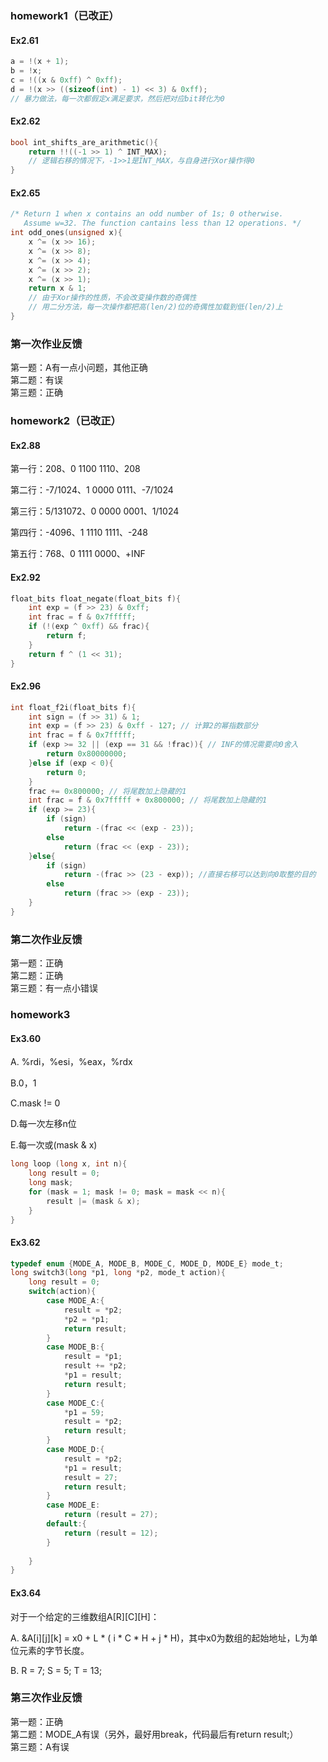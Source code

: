 ### homework1（已改正）
#### Ex2.61

```c
a = !(x + 1);
b = !x;
c = !((x & 0xff) ^ 0xff);
d = !(x >> ((sizeof(int) - 1) << 3) & 0xff);
// 暴力做法，每一次都假定x满足要求，然后把对应bit转化为0
```

#### Ex2.62

```c
bool int_shifts_are_arithmetic(){
	return !!((-1 >> 1) ^ INT_MAX);
	// 逻辑右移的情况下，-1>>1是INT_MAX，与自身进行Xor操作得0
}
```

#### Ex2.65

```c
/* Return 1 when x contains an odd number of 1s; 0 otherwise.
   Assume w=32. The function cantains less than 12 operations. */
int odd_ones(unsigned x){
	x ^= (x >> 16);
	x ^= (x >> 8);
	x ^= (x >> 4);
	x ^= (x >> 2);
	x ^= (x >> 1);
	return x & 1;
	// 由于Xor操作的性质，不会改变操作数的奇偶性
	// 用二分方法，每一次操作都把高(len/2)位的奇偶性加载到低(len/2)上
}
```

### 第一次作业反馈

第一题：A有一点小问题，其他正确  
第二题：有误  
第三题：正确

### homework2（已改正）

#### Ex2.88

第一行：208、0 1100 1110、208

第二行：-7/1024、1 0000 0111、-7/1024

第三行：5/131072、0 0000 0001、1/1024

第四行：-4096、1 1110 1111、-248

第五行：768、0 1111 0000、+INF

#### Ex2.92

```C
float_bits float_negate(float_bits f){
    int exp = (f >> 23) & 0xff;
    int frac = f & 0x7fffff;
    if (!(exp ^ 0xff) && frac){
        return f;
    }
    return f ^ (1 << 31);
}
```

#### Ex2.96

```c
int float_f2i(float_bits f){
    int sign = (f >> 31) & 1;
    int exp = (f >> 23) & 0xff - 127; // 计算2的幂指数部分
  	int frac = f & 0x7fffff;
    if (exp >= 32 || (exp == 31 && !frac)){ // INF的情况需要向0舍入
        return 0x80000000;
    }else if (exp < 0){
        return 0;
    }
  	frac += 0x800000; // 将尾数加上隐藏的1
    int frac = f & 0x7fffff + 0x800000; // 将尾数加上隐藏的1
    if (exp >= 23){
        if (sign)
            return -(frac << (exp - 23));
        else
            return (frac << (exp - 23));
    }else{
        if (sign)
            return -(frac >> (23 - exp)); //直接右移可以达到向0取整的目的
        else
            return (frac >> (exp - 23));
    }
}
```

### 第二次作业反馈

第一题：正确  
第二题：正确  
第三题：有一点小错误

### homework3

#### Ex3.60

A. %rdi，%esi，%eax，%rdx

B.0，1

C.mask != 0

D.每一次左移n位

E.每一次或(mask & x)

```c
long loop (long x, int n){
    long result = 0;
    long mask;
    for (mask = 1; mask != 0; mask = mask << n){
        result |= (mask & x);
    }
}
```

#### Ex3.62

```c
typedef enum {MODE_A, MODE_B, MODE_C, MODE_D, MODE_E} mode_t;
long switch3(long *p1, long *p2, mode_t action){
    long result = 0;
    switch(action){
        case MODE_A:{
            result = *p2;
            *p2 = *p1;
            return result;
        }
        case MODE_B:{
            result = *p1;
            result += *p2;
            *p1 = result;
            return result;
        }
        case MODE_C:{
            *p1 = 59;
            result = *p2;
            return result;
        }
        case MODE_D:{
            result = *p2;
            *p1 = result;
            result = 27;
            return result;
        }
        case MODE_E:
            return (result = 27);
        default:{
            return (result = 12);
        }
            
    }
}
```

#### Ex3.64

对于一个给定的三维数组A\[R]\[C]\[H]：

A. &A\[i]\[j]\[k] = x0 + L * ( i * C * H + j * H)，其中x0为数组的起始地址，L为单位元素的字节长度。

B. R = 7; S = 5; T = 13;

### 第三次作业反馈

第一题：正确  
第二题：MODE_A有误（另外，最好用break，代码最后有return result;）  
第三题：A有误  
